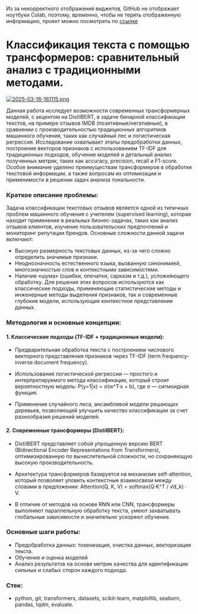Из за некорректного отображения виджетов, GitHub не отображает ноутбуки Colab, поэтому, временно, чтобы не терять отображенную информацию, проект можно посмотреть по [ссылке](https://colab.research.google.com/drive/1_dZ3jg5QXdkXdGdtoAYUyUHe80BcRlkP?usp=sharing)

# Классификация текста с помощью трансформеров: сравнительный анализ с традиционными методами.

[![2025-03-16-161115.png](https://i.postimg.cc/SKRkR0YB/2025-03-16-161115.png)](https://postimg.cc/68kDbm0c)

Данная работа исследует возможности современных трансформерных моделей, с акцентом на DistilBERT, в задаче бинарной классификации текстов, на примере отзывов IMDB (позитивные/негативные), в сравнении с производительностью традиционных алгоритмов машинного обучения, таких как случайный лес и логистическая регрессия. Исследование охватывает этапы предобработки данных, построение векторов признаков с использованием TF-IDF для традиционных подходов, обучение моделей и детальный анализ полученных метрик, таких как accuracy, precision, recall и F1-score. Особое внимание уделено преимуществам трансформеров в обработке текстовой информации, а также вопросам их оптимизации и применимости в решении задач анализа тональности.

### Краткое описание проблемы:

Задача классификации текстовых отзывов является одной из типичных проблем машинного обучения с учителем (supervised learning), которая находит применение в реальных бизнес-задачах, таких как анализ отзывов клиентов, изучение пользовательских предпочтений и мониторинг репутации брендов. Основные сложности данной задачи включают:

- Высокую размерность текстовых данных, из-за чего сложно определить значимые признаки.
- Неоднозначность естественного языка, вызванную синонимией, многозначностью слов и контекстными зависимостями.
- Наличие «шума» (ошибки, опечатки, сарказм и т.д.), усложняющего обработку.
Для решения этих вопросов используются как классические подходы, применяющие статистические методы и инженерные методы выделения признаков, так и современные глубокие модели, использующие контекстное представление данных.

### Методология и основные концепции:

#### 1. Классические подходы (TF-IDF + традиционные модели):

- Предварительная обработка текста с построением числового векторного представления признаков через TF-IDF (term frequency-inverse document frequency).
- Использование логистической регрессии — простого и интерпретируемого метода классификации, который строит вероятностную модель:
P(y=1|x) = σ(w^T·x + b), где σ — сигмоидная функция.

- Применение случайного леса, ансамблевой модели решающих деревьев, позволяющей улучшить качество классификации за счет разнообразия решений моделей.

#### 2. Современные трансформеры (DistilBERT):

- DistilBERT представляет собой упрощенную версию BERT (Bidirectional Encoder Representations from Transformers), оптимизированную по вычислительной сложности, но сохраняющую высокую производительность.

- Архитектура трансформеров базируется на механизме self-attention, который позволяет уловить контекстные взаимосвязи между словами в предложении:
Attention(Q, K, V) = softmax(Q·K^T / √d_k) · V.

- В отличие от методов на основе RNN или CNN, трансформеры выполняют параллельную обработку текста, умеют захватывать глобальные зависимости и значительно ускоряют обучение.

### Основные шаги работы:

- Предобработка данных: токенизация, очистка данных, векторизация текста.
- Обучение и оценка моделей
- Анализ результатов на основе метрик качества для идентификации сильных и слабых сторон каждого подхода.


### Стек:
- python, git, transformers, datasets, scikit-learn, matplotlib, seaborn, pandas, tqdm, evaluate.
